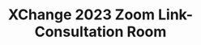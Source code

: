 ---
title: XChange 2023 Zoom Link- Consultation Room
redirect_to: https://ateneo-edu.zoom.us/j/2162160020?pwd=WEttS24vM1QwVlhiN1BCN1ZBWHJKdz09
redirect_from: 
  - /XC23ConsultationRoom
  - /xc23consultationroom
---